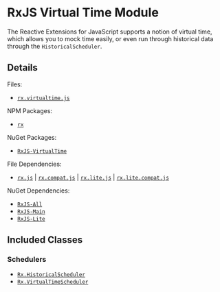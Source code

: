 # RxJS Virtual Time Module #

The Reactive Extensions for JavaScript supports a notion of virtual time, which allows you to mock time easily, or even run through historical data through the `HistoricalScheduler`.

## Details ##

Files:
- [`rx.virtualtime.js`](https://github.com/Reactive-Extensions/RxJS/blob/master/dist/rx.virtualtime.js)

NPM Packages:
- [`rx`](https://www.npmjs.org/package/rx)

NuGet Packages:
- [`RxJS-VirtualTime`](http://www.nuget.org/packages/RxJS-VirtualTime/)

File Dependencies:
- [`rx.js`](https://github.com/Reactive-Extensions/RxJS/blob/master/dist/rx.js) | [`rx.compat.js`](https://github.com/Reactive-Extensions/RxJS/blob/master/dist/rx.compat.js) | [`rx.lite.js`](https://github.com/Reactive-Extensions/RxJS/blob/master/rx.lite.js) | [`rx.lite.compat.js`](https://github.com/Reactive-Extensions/RxJS/blob/master/rx.lite.compat.js)

NuGet Dependencies:
- [`RxJS-All`](http://www.nuget.org/packages/RxJS-All/)
- [`RxJS-Main`](http://www.nuget.org/packages/RxJS-Main/)
- [`RxJS-Lite`](http://www.nuget.org/packages/RxJS-Lite/)

## Included Classes ##

### Schedulers

- [`Rx.HistoricalScheduler`](../api/core/observable.mdapi/schedulers/historicalscheduler.md)
- [`Rx.VirtualTimeScheduler`](../api/core/observable.mdapi/schedulers/virtualtimescheduler.md)
